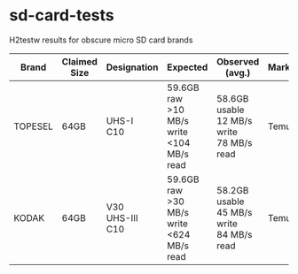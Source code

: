 # sd-card-tests
H2testw results for obscure micro SD card brands

| Brand | Claimed <br> Size | Designation | Expected | Observed (avg.) | Marketplace | Genuine? | Notes |
| - | - | - | - | - | - | - | - |
| TOPESEL | 64GB | UHS-I <br> C10 | 59.6GB raw <br> >10 MB/s write <br> <104 MB/s read <br> | 58.6GB usable <br> 12 MB/s write <br> 78 MB/s read | Temu | Yes |
| KODAK | 64GB | V30 <br> UHS-III <br> C10 | 59.6GB raw <br> >30 MB/s write <br> <624 MB/s read <br> | 58.2GB usable <br> 45 MB/s write <br> 84 MB/s read | Temu | Yes | Came with KODAK.ico <br> and autorun.inf for icon |
